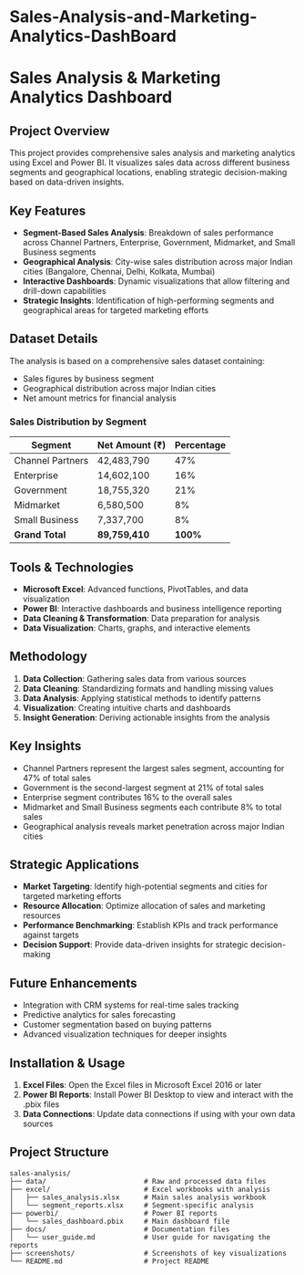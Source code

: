 # Sales-Analysis-and-Marketing-Analytics-DashBoard
# Sales Analysis & Marketing Analytics Dashboard

## Project Overview
This project provides comprehensive sales analysis and marketing analytics using Excel and Power BI. It visualizes sales data across different business segments and geographical locations, enabling strategic decision-making based on data-driven insights.

## Key Features
- **Segment-Based Sales Analysis**: Breakdown of sales performance across Channel Partners, Enterprise, Government, Midmarket, and Small Business segments
- **Geographical Analysis**: City-wise sales distribution across major Indian cities (Bangalore, Chennai, Delhi, Kolkata, Mumbai)
- **Interactive Dashboards**: Dynamic visualizations that allow filtering and drill-down capabilities
- **Strategic Insights**: Identification of high-performing segments and geographical areas for targeted marketing efforts

## Dataset Details
The analysis is based on a comprehensive sales dataset containing:
- Sales figures by business segment
- Geographical distribution across major Indian cities
- Net amount metrics for financial analysis

### Sales Distribution by Segment
| Segment | Net Amount (₹) | Percentage |
|---------|---------------|------------|
| Channel Partners | 42,483,790 | 47% |
| Enterprise | 14,602,100 | 16% |
| Government | 18,755,320 | 21% |
| Midmarket | 6,580,500 | 8% |
| Small Business | 7,337,700 | 8% |
| **Grand Total** | **89,759,410** | **100%** |

## Tools & Technologies
- **Microsoft Excel**: Advanced functions, PivotTables, and data visualization
- **Power BI**: Interactive dashboards and business intelligence reporting
- **Data Cleaning & Transformation**: Data preparation for analysis
- **Data Visualization**: Charts, graphs, and interactive elements

## Methodology
1. **Data Collection**: Gathering sales data from various sources
2. **Data Cleaning**: Standardizing formats and handling missing values
3. **Data Analysis**: Applying statistical methods to identify patterns
4. **Visualization**: Creating intuitive charts and dashboards
5. **Insight Generation**: Deriving actionable insights from the analysis

## Key Insights
- Channel Partners represent the largest sales segment, accounting for 47% of total sales
- Government is the second-largest segment at 21% of total sales
- Enterprise segment contributes 16% to the overall sales
- Midmarket and Small Business segments each contribute 8% to total sales
- Geographical analysis reveals market penetration across major Indian cities

## Strategic Applications
- **Market Targeting**: Identify high-potential segments and cities for targeted marketing efforts
- **Resource Allocation**: Optimize allocation of sales and marketing resources
- **Performance Benchmarking**: Establish KPIs and track performance against targets
- **Decision Support**: Provide data-driven insights for strategic decision-making

## Future Enhancements
- Integration with CRM systems for real-time sales tracking
- Predictive analytics for sales forecasting
- Customer segmentation based on buying patterns
- Advanced visualization techniques for deeper insights

## Installation & Usage
1. **Excel Files**: Open the Excel files in Microsoft Excel 2016 or later
2. **Power BI Reports**: Install Power BI Desktop to view and interact with the .pbix files
3. **Data Connections**: Update data connections if using with your own data sources

## Project Structure
```
sales-analysis/
├── data/                        # Raw and processed data files
├── excel/                       # Excel workbooks with analysis
│   ├── sales_analysis.xlsx      # Main sales analysis workbook
│   └── segment_reports.xlsx     # Segment-specific analysis
├── powerbi/                     # Power BI reports
│   └── sales_dashboard.pbix     # Main dashboard file
├── docs/                        # Documentation files
│   └── user_guide.md            # User guide for navigating the reports
├── screenshots/                 # Screenshots of key visualizations
└── README.md                    # Project README
```



